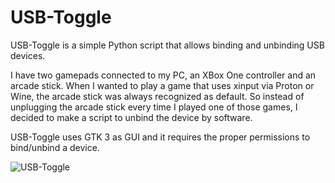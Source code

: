 # USB-Toggle

USB-Toggle is a simple Python script that allows binding and unbinding USB devices.

I have two gamepads connected to my PC, an XBox One controller and an arcade stick. When I wanted to play a game that uses xinput via Proton or Wine, the arcade stick was always recognized as default. So instead of unplugging the arcade stick every time I played one of those games, I decided to make a script to unbind the device by software.

USB-Toggle uses GTK 3 as GUI and it requires the proper permissions to bind/unbind a device.


![USB-Toggle](https://www.dropbox.com/s/6gu4kc68ytqnleu/usb-toggle.png?raw=1)




